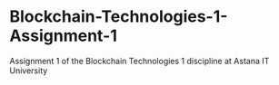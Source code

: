 # Blockchain-Technologies-1-Assignment-1
Assignment 1 of the Blockchain Technologies 1 discipline at Astana IT University

